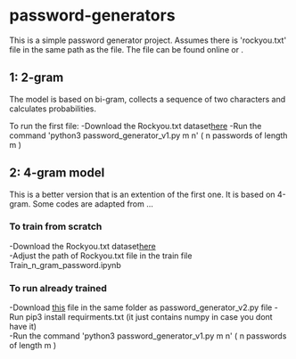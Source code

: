 # password-generators
This is a simple password generator project.
Assumes there is 'rockyou.txt' file in the same path as the file. The file can be found online or .




## 1: 2-gram
The model is based on bi-gram, collects a sequence of two characters and calculates probabilities.

To run the first file:
-Download the Rockyou.txt dataset[here](https://github.com/brannondorsey/naive-hashcat/releases/download/data/rockyou.txt) 
-Run the command 'python3 password_generator_v1.py m n' ( n passwords of length m  )

## 2: 4-gram model
This is a better version that is an extention of the first one. It is based on 4-gram. Some codes are adapted from ...  

### To train from scratch
-Download the Rockyou.txt dataset[here](https://github.com/brannondorsey/naive-hashcat/releases/download/data/rockyou.txt)   
-Adjust the path of Rockyou.txt file in the train file Train_n_gram_password.ipynb

### To run already trained
-Download [this](https://drive.google.com/file/d/1ZJdEkgRlrGDNgBuU8bMjJsZfS1iFeTKG/view?usp=share_link) file in the same folder as  password_generator_v2.py file
-Run pip3 install requirments.txt (it just contains numpy in case you dont have it)  
-Run the command 'python3 password_generator_v1.py m n' ( n passwords of length m  )  
